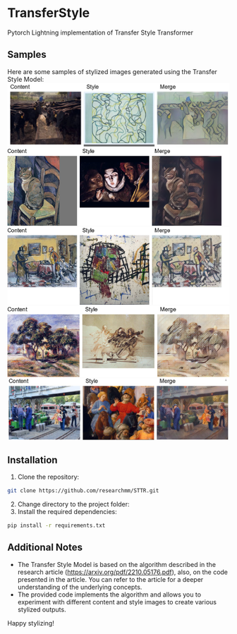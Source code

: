 # TransferStyle
Pytorch Lightning implementation of Transfer Style Transformer



## Samples
Here are some samples of stylized images generated using the Transfer Style Model:
![Alt text](images/image_1.png)
![Alt text](images/image_2.png)
![Alt text](images/image_3.png)
![Alt text](images/image_4.png)
![Alt text](images/image_5.jpg)

## Installation

1. Clone the repository: 
```bash
git clone https://github.com/researchmm/STTR.git
```
2. Change directory to the project folder:
3. Install the required dependencies:
 ```bash
pip install -r requirements.txt
```

## Additional Notes

* The Transfer Style Model is based on the algorithm described in the research article (https://arxiv.org/pdf/2210.05176.pdf), also, on the code presented in the article. You can refer to the article for a deeper understanding of the underlying concepts.
* The provided code implements the algorithm and allows you to experiment with different content and style images to create various stylized outputs.

Happy stylizing!

